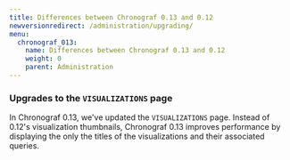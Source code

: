 ```yaml
---
title: Differences between Chronograf 0.13 and 0.12
newversionredirect: /administration/upgrading/
menu:
  chronograf_013:
    name: Differences between Chronograf 0.13 and 0.12
    weight: 0
    parent: Administration
---
```


### Upgrades to the `VISUALIZATIONS` page

In Chronograf 0.13, we've updated the `VISUALIZATIONS` page.
Instead of 0.12's visualization thumbnails, Chronograf 0.13 improves performance
by displaying the only the titles of the visualizations and their associated
queries.
